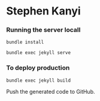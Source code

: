 # Stephen Kanyi

### Running the server locall

    bundle install

    bundle exec jekyll serve

### To deploy production

    bundle exec jekyll build

Push the generated code to GitHub. 


